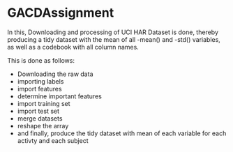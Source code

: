 GACDAssignment
==============
In this, Downloading and processing of UCI HAR Dataset is done, thereby producing a tidy dataset with the mean of all -mean() 
and -std() variables, as well as a codebook with all column names.

This is done as follows:


* Downloading the raw data
* importing labels
* import features
* determine important features
* import training set
* import test set
* merge datasets
* reshape the array
* and finally, produce the tidy dataset with mean of each variable for each activty and each subject
